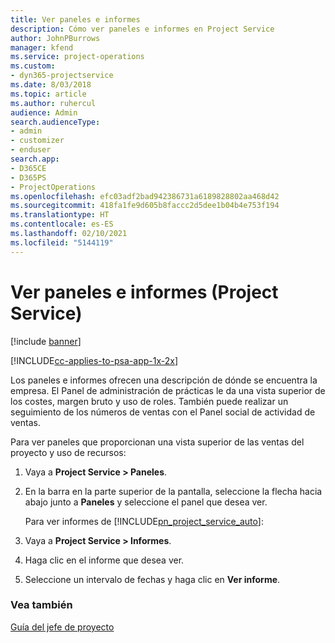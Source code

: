 ```yaml
---
title: Ver paneles e informes
description: Cómo ver paneles e informes en Project Service
author: JohnPBurrows
manager: kfend
ms.service: project-operations
ms.custom:
- dyn365-projectservice
ms.date: 8/03/2018
ms.topic: article
ms.author: ruhercul
audience: Admin
search.audienceType:
- admin
- customizer
- enduser
search.app:
- D365CE
- D365PS
- ProjectOperations
ms.openlocfilehash: efc03adf2bad942386731a6189828802aa468d42
ms.sourcegitcommit: 418fa1fe9d605b8faccc2d5dee1b04b4e753f194
ms.translationtype: HT
ms.contentlocale: es-ES
ms.lasthandoff: 02/10/2021
ms.locfileid: "5144119"
---
```

# <a name="view-dashboards-and-reports-project-service"></a>Ver paneles e informes (Project Service)

[!include [banner](../includes/psa-now-project-operations.md)]

[!INCLUDE[cc-applies-to-psa-app-1x-2x](../includes/cc-applies-to-psa-app-1x-2x.md)]

Los paneles e informes ofrecen una descripción de dónde se encuentra la empresa. El Panel de administración de prácticas le da una vista superior de los costes, margen bruto y uso de roles. También puede realizar un seguimiento de los números de ventas con el Panel social de actividad de ventas.  
  
 Para ver paneles que proporcionan una vista superior de las ventas del proyecto y uso de recursos:  
  
1. Vaya a **Project Service > Paneles**.  
  
2. En la barra en la parte superior de la pantalla, seleccione la flecha hacia abajo junto a **Paneles** y seleccione el panel que desea ver.  
  
   Para ver informes de [!INCLUDE[pn_project_service_auto](../includes/pn-project-service-auto.md)]:  
  
3. Vaya a **Project Service > Informes**.  
  
4. Haga clic en el informe que desea ver.  
  
5. Seleccione un intervalo de fechas y haga clic en **Ver informe**.  
  
### <a name="see-also"></a>Vea también  
 [Guía del jefe de proyecto](../psa/project-manager-guide.md)

